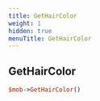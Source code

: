 ```yaml
---
title: GetHairColor
weight: 1
hidden: true
menuTitle: GetHairColor
---
```

## GetHairColor
```perl
$mob->GetHairColor()
```